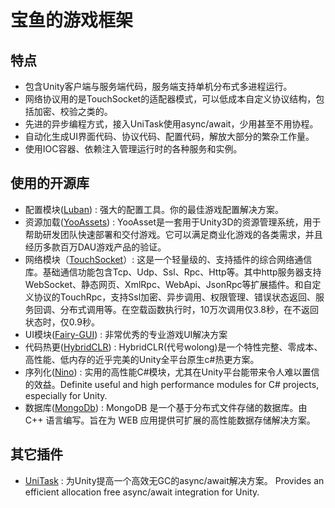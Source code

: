 # 宝鱼的游戏框架
## 特点
  - 包含Unity客户端与服务端代码，服务端支持单机分布式多进程运行。
  - 网络协议用的是TouchSocket的适配器模式，可以低成本自定义协议结构，包括加密、校验之类的。
  - 先进的异步编程方式，接入UniTask使用async/await，少用甚至不用协程。
  - 自动化生成UI界面代码、协议代码、配置代码，解放大部分的繁杂工作量。
  - 使用IOC容器、依赖注入管理运行时的各种服务和实例。
## 使用的开源库
  - 配置模块([Luban](https://github.com/focus-creative-games/luban)) : 强大的配置工具。你的最佳游戏配置解决方案。
  - 资源加载([YooAssets](https://github.com/tuyoogame/YooAsset)) : YooAsset是一套用于Unity3D的资源管理系统，用于帮助研发团队快速部署和交付游戏。它可以满足商业化游戏的各类需求，并且经历多款百万DAU游戏产品的验证。
  - 网络模块（[TouchSocket](https://github.com/RRQM/TouchSocket)）: 这是一个轻量级的、支持插件的综合网络通信库。基础通信功能包含Tcp、Udp、Ssl、Rpc、Http等。其中http服务器支持WebSocket、静态网页、XmlRpc、WebApi、JsonRpc等扩展插件。和自定义协议的TouchRpc，支持Ssl加密、异步调用、权限管理、错误状态返回、服务回调、分布式调用等。在空载函数执行时，10万次调用仅3.8秒，在不返回状态时，仅0.9秒。
  - UI模块([Fairy-GUI](https://www.fairygui.com/)) : 非常优秀的专业游戏UI解决方案
  - 代码热更([HybridCLR](https://github.com/focus-creative-games/hybridclr)) : HybridCLR(代号wolong)是一个特性完整、零成本、高性能、低内存的近乎完美的Unity全平台原生c#热更方案。
  - 序列化([Nino](https://github.com/JasonXuDeveloper/Nino)) : 实用的高性能C#模块，尤其在Unity平台能带来令人难以置信的效益。Definite useful and high performance modules for C# projects, especially for Unity.
  - 数据库([MongoDb](https://www.mongodb.com/)) : MongoDB 是一个基于分布式文件存储的数据库。由 C++ 语言编写。旨在为 WEB 应用提供可扩展的高性能数据存储解决方案。
## 其它插件
  - [UniTask](https://github.com/Cysharp/UniTask) : 为Unity提高一个高效无GC的async/await解决方案。 Provides an efficient allocation free async/await integration for Unity.
